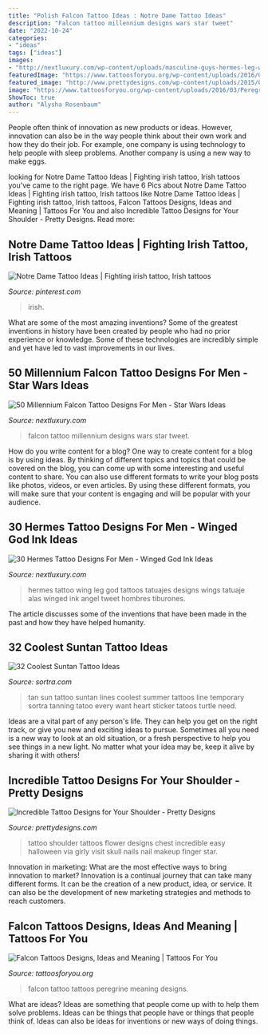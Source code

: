 ```yaml
---
title: "Polish Falcon Tattoo Ideas : Notre Dame Tattoo Ideas"
description: "Falcon tattoo millennium designs wars star tweet"
date: "2022-10-24"
categories:
- "ideas"
tags: ["ideas"]
images:
- "http://nextluxury.com/wp-content/uploads/masculine-guys-hermes-leg-wing-tattoos-1.jpg"
featuredImage: "https://www.tattoosforyou.org/wp-content/uploads/2016/03/Peregrine-Falcon-Tattoo.jpg"
featured_image: "http://www.prettydesigns.com/wp-content/uploads/2015/01/Flower-Shoulder-Tattoo.jpg"
image: "https://www.tattoosforyou.org/wp-content/uploads/2016/03/Peregrine-Falcon-Tattoo.jpg"
ShowToc: true
author: "Alysha Rosenbaum"
---
```



People often think of innovation as new products or ideas. However, innovation can also be in the way people think about their own work and how they do their job. For example, one company is using technology to help people with sleep problems. Another company is using a new way to make eggs.

	

		
looking for Notre Dame Tattoo Ideas | Fighting irish tattoo, Irish tattoos you've came to the right page. We have 6 Pics about Notre Dame Tattoo Ideas | Fighting irish tattoo, Irish tattoos like Notre Dame Tattoo Ideas | Fighting irish tattoo, Irish tattoos, Falcon Tattoos Designs, Ideas and Meaning | Tattoos For You and also Incredible Tattoo Designs for Your Shoulder - Pretty Designs. Read more:
		
    
## Notre Dame Tattoo Ideas | Fighting Irish Tattoo, Irish Tattoos

<img loading=lazy src="https://i.pinimg.com/originals/38/07/15/38071553bdf3c4e896ad0c59a105bc3a.jpg" onerror="this.onerror=null;this.src='https://tse4.mm.bing.net/th?id=OIP.PtylfM2Gq4dQvlemTJ4XrAHaNK&amp;pid=15.1';" alt="Notre Dame Tattoo Ideas | Fighting irish tattoo, Irish tattoos">

_Source: pinterest.com_

>irish. 

	

What are some of the most amazing inventions?
Some of the greatest inventions in history have been created by people who had no prior experience or knowledge. Some of these technologies are incredibly simple and yet have led to vast improvements in our lives.

    
## 50 Millennium Falcon Tattoo Designs For Men - Star Wars Ideas

<img loading=lazy src="http://nextluxury.com/wp-content/uploads/millennium-falcon-male-tattoo-designs.jpg" onerror="this.onerror=null;this.src='https://tse1.mm.bing.net/th?id=OIP.zySF7pwe-5VRpQcD3ECbeAHaHa&amp;pid=15.1';" alt="50 Millennium Falcon Tattoo Designs For Men - Star Wars Ideas">

_Source: nextluxury.com_

>falcon tattoo millennium designs wars star tweet. 

	

How do you write content for a blog?
One way to create content for a blog is by using ideas. By thinking of different topics and topics that could be covered on the blog, you can come up with some interesting and useful content to share. You can also use different formats to write your blog posts like photos, videos, or even articles. By using these different formats, you will make sure that your content is engaging and will be popular with your audience.

    
## 30 Hermes Tattoo Designs For Men - Winged God Ink Ideas

<img loading=lazy src="http://nextluxury.com/wp-content/uploads/masculine-guys-hermes-leg-wing-tattoos-1.jpg" onerror="this.onerror=null;this.src='https://tse4.mm.bing.net/th?id=OIP.QhhfVTgtBmuLwocnABrNMgHaJQ&amp;pid=15.1';" alt="30 Hermes Tattoo Designs For Men - Winged God Ink Ideas">

_Source: nextluxury.com_

>hermes tattoo wing leg god tattoos tatuajes designs wings tatuaje alas winged ink angel tweet hombres tiburones. 

	

The article discusses some of the inventions that have been made in the past and how they have helped humanity.

    
## 32 Coolest Suntan Tattoo Ideas

<img loading=lazy src="https://www.sortra.com/wp-content/uploads/2015/07/sun-tan-tattoo00651.jpg" onerror="this.onerror=null;this.src='https://tse3.mm.bing.net/th?id=OIP.KvsrVUcfHJOHnZIYM31giAHaLa&amp;pid=15.1';" alt="32 Coolest Suntan Tattoo Ideas">

_Source: sortra.com_

>tan sun tattoo suntan lines coolest summer tattoos line temporary sortra tanning tatoo every want heart sticker tatoos turtle need. 

	

Ideas are a vital part of any person's life. They can help you get on the right track, or give you new and exciting ideas to pursue. Sometimes all you need is a new way to look at an old situation, or a fresh perspective to help you see things in a new light. No matter what your idea may be, keep it alive by sharing it with others!

    
## Incredible Tattoo Designs For Your Shoulder - Pretty Designs

<img loading=lazy src="http://www.prettydesigns.com/wp-content/uploads/2015/01/Flower-Shoulder-Tattoo.jpg" onerror="this.onerror=null;this.src='https://tse1.mm.bing.net/th?id=OIP.9xcV9kkyMk8GNAKGL9JkHgHaKE&amp;pid=15.1';" alt="Incredible Tattoo Designs for Your Shoulder - Pretty Designs">

_Source: prettydesigns.com_

>tattoo shoulder tattoos flower designs chest incredible easy halloween via girly visit skull nails nail makeup finger star. 

	

Innovation in marketing: What are the most effective ways to bring innovation to market?
Innovation is a continual journey that can take many different forms. It can be the creation of a new product, idea, or service. It can also be the development of new marketing strategies and methods to reach customers.

    
## Falcon Tattoos Designs, Ideas And Meaning | Tattoos For You

<img loading=lazy src="https://www.tattoosforyou.org/wp-content/uploads/2016/03/Peregrine-Falcon-Tattoo.jpg" onerror="this.onerror=null;this.src='https://tse3.mm.bing.net/th?id=OIP.h-FLjvNq3eyl_iUl7Xmv9AHaJ4&amp;pid=15.1';" alt="Falcon Tattoos Designs, Ideas and Meaning | Tattoos For You">

_Source: tattoosforyou.org_

>falcon tattoo tattoos peregrine meaning designs. 

	

What are ideas?
Ideas are something that people come up with to help them solve problems. Ideas can be things that people have or things that people think of. Ideas can also be ideas for inventions or new ways of doing things.

